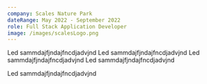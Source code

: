 ```yaml
---
company: Scales Nature Park
dateRange: May 2022 - September 2022
role: Full Stack Application Developer
image: /images/scalesLogo.png
---
```


Led sammdajfjndajfncdjadvjnd
Led sammdajfjndajfncdjadvjnd
Led sammdajfjndajfncdjadvjnd
Led sammdajfjndajfncdjadvjnd


Led sammdajfjndajfncdjadvjnd